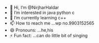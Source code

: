 - 👋 Hi, I’m @NirjharHaldar
- 👀 I’m interested in java python c
- 🌱 I’m currently learning c++
- 📫 How to reach me ...wp no.9903152565
- 😄 Pronouns: ...he,his
- ⚡ Fun fact: ...can do little bit of singing

<!---
NirjharHaldar/NirjharHaldar is a ✨ special ✨ repository because its `README.md` (this file) appears on your GitHub profile.
You can click the Preview link to take a look at your changes.
--->
